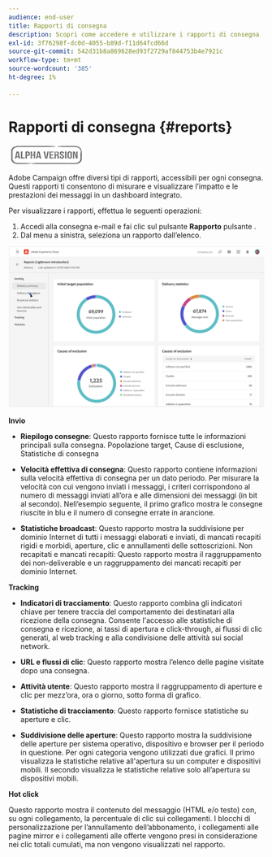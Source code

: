 ```yaml
---
audience: end-user
title: Rapporti di consegna
description: Scopri come accedere e utilizzare i rapporti di consegna
exl-id: 3f76298f-dc0d-4055-b89d-f11d64fcd66d
source-git-commit: 542d31b8a869628ed93f2729af844753b4e7921c
workflow-type: tm+mt
source-wordcount: '385'
ht-degree: 1%

---
```


# Rapporti di consegna {#reports}

![](../assets/do-not-localize/badge.png)

<!--
detail delivery reports and how to access them

same content as in v7 (excepted for the navigation that is similar to AJO
-->

Adobe Campaign offre diversi tipi di rapporti, accessibili per ogni consegna. Questi rapporti ti consentono di misurare e visualizzare l’impatto e le prestazioni dei messaggi in un dashboard integrato.

Per visualizzare i rapporti, effettua le seguenti operazioni:

1. Accedi alla consegna e-mail e fai clic sul pulsante **Rapporto** pulsante .
1. Dal menu a sinistra, seleziona un rapporto dall’elenco.

![](assets/reporting.png)

**Invio**

* **Riepilogo consegne**: Questo rapporto fornisce tutte le informazioni principali sulla consegna. Popolazione target, Cause di esclusione, Statistiche di consegna

* **Velocità effettiva di consegna**: Questo rapporto contiene informazioni sulla velocità effettiva di consegna per un dato periodo. Per misurare la velocità con cui vengono inviati i messaggi, i criteri corrispondono al numero di messaggi inviati all’ora e alle dimensioni dei messaggi (in bit al secondo). Nell’esempio seguente, il primo grafico mostra le consegne riuscite in blu e il numero di consegne errate in arancione.

* **Statistiche broadcast**: Questo rapporto mostra la suddivisione per dominio Internet di tutti i messaggi elaborati e inviati, di mancati recapiti rigidi e morbidi, aperture, clic e annullamenti delle sottoscrizioni.
Non recapitati e mancati recapiti: Questo rapporto mostra il raggruppamento dei non-deliverable e un raggruppamento dei mancati recapiti per dominio Internet.

**Tracking**

* **Indicatori di tracciamento**: Questo rapporto combina gli indicatori chiave per tenere traccia del comportamento dei destinatari alla ricezione della consegna. Consente l&#39;accesso alle statistiche di consegna e ricezione, ai tassi di apertura e click-through, ai flussi di clic generati, al web tracking e alla condivisione delle attività sui social network.

* **URL e flussi di clic**: Questo rapporto mostra l’elenco delle pagine visitate dopo una consegna.

* **Attività utente**: Questo rapporto mostra il raggruppamento di aperture e clic per mezz’ora, ora o giorno, sotto forma di grafico.

* **Statistiche di tracciamento**: Questo rapporto fornisce statistiche su aperture e clic.

* **Suddivisione delle aperture**: Questo rapporto mostra la suddivisione delle aperture per sistema operativo, dispositivo e browser per il periodo in questione. Per ogni categoria vengono utilizzati due grafici. Il primo visualizza le statistiche relative all&#39;apertura su un computer e dispositivi mobili. Il secondo visualizza le statistiche relative solo all’apertura su dispositivi mobili.

**Hot click**

Questo rapporto mostra il contenuto del messaggio (HTML e/o testo) con, su ogni collegamento, la percentuale di clic sui collegamenti. I blocchi di personalizzazione per l’annullamento dell’abbonamento, i collegamenti alle pagine mirror e i collegamenti alle offerte vengono presi in considerazione nei clic totali cumulati, ma non vengono visualizzati nel rapporto.
